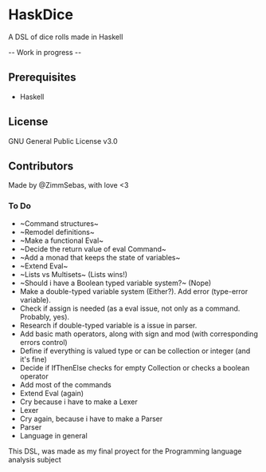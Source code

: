 # HaskDice

A DSL of dice rolls made in Haskell

-- Work in progress --

## Prerequisites

- Haskell

## License

GNU General Public License v3.0

## Contributors

Made by @ZimmSebas, with love <3

### To Do

- ~Command structures~
- ~Remodel definitions~
- ~Make a functional Eval~
- ~Decide the return value of eval Command~
- ~Add a monad that keeps the state of variables~
- ~Extend Eval~
- ~Lists vs Multisets~ (Lists wins!)
- ~Should i have a Boolean typed variable system?~ (Nope)
- Make a double-typed variable system (Either?). Add error (type-error variable).
- Check if assign is needed (as a eval issue, not only as a command. Probably, yes). 
- Research if double-typed variable is a issue in parser. 
- Add basic math operators, along with sign and mod (with corresponding errors control)
- Define if everything is valued type or can be collection or integer (and it's fine)
- Decide if IfThenElse checks for empty Collection or checks a boolean operator
- Add most of the commands
- Extend Eval (again)
- Cry because i have to make a Lexer
- Lexer
- Cry again, because i have to make a Parser
- Parser
- Language in general

This DSL, was made as my final proyect for the Programming language analysis subject
